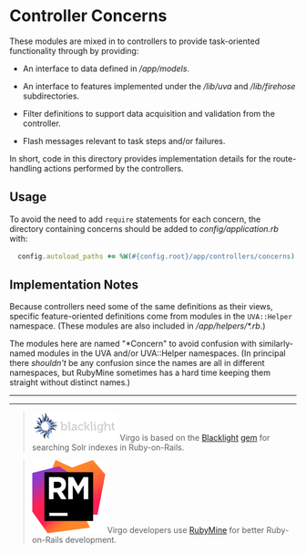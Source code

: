 <!-- app/controllers/concerns/README.md -->

# Controller Concerns

These modules are mixed in to controllers to provide task-oriented
functionality through by providing:
 
* An interface to data defined in */app/models*.

* An interface to features implemented under the */lib/uva* and */lib/firehose*
  subdirectories.

* Filter definitions to support data acquisition and validation from the
  controller.

* Flash messages relevant to task steps and/or failures.

In short, code in this directory provides implementation details for the
route-handling actions performed by the controllers.

## Usage

To avoid the need to add `require` statements for each concern, the directory
containing concerns should be added to *config/application.rb* with:
```ruby
  config.autoload_paths += %W(#{config.root}/app/controllers/concerns)
```

## Implementation Notes

Because controllers need some of the same definitions as their views, specific
feature-oriented definitions come from modules in the `UVA::Helper` namespace.
(These modules are also included in */app/helpers/\*.rb*.)

The modules here are named "\*Concern" to avoid confusion with similarly-named
modules in the UVA and/or UVA::Helper namespaces.  (In principal there
_shouldn't_ be any confusion since the names are all in different namespaces,
but RubyMine sometimes has a hard time keeping them straight without distinct
names.)

---
---

> [![Blacklight][bl_img]][bl_url]
> Virgo is based on the [Blacklight][bl_url] [gem][bl_gem] for searching Solr indexes in Ruby-on-Rails.

> [![RubyMine][rm_img]][rm_url]
> Virgo developers use [RubyMine][rm_url] for better Ruby-on-Rails development.

<!---------------------------------------------------------------------------->
<!-- Other link references:
REF ---------- LINK ---------------------------- TOOLTIP --------------------->
[version_url]: https://github.com/uvalib/virgo
[version_img]: https://badge.fury.io/gh/uvalib%2virgo.png
[status_url]:  https://travis-ci.org/uvalib/virgo
[status_img]:  https://api.travis-ci.org/uvalib/virgo.svg?branch=develop
[bl_img]:      ../../../lib/doc/images/blacklight_logo.png
[bl_url]:      http://projectblacklight.org
[bl_gem]:      https://rubygems.org/gems/blacklight
[rm_img]:      ../../../lib/doc/images/icon_RubyMine.png
[rm_url]:      https://www.jetbrains.com/ruby

<!-- vi: set filetype=markdown: set wrap: -->
